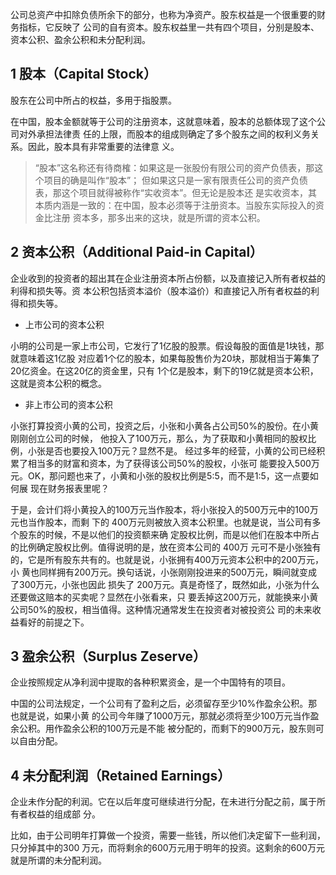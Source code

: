 公司总资产中扣除负债所余下的部分，也称为净资产。股东权益是一个很重要的财务指标，它反映了
公司的自有资本。股东权益里一共有四个项目，分别是股本、资本公积、盈余公积和未分配利润。

## 1 股本（Capital Stock）

股东在公司中所占的权益，多用于指股票。

在中国，股本金额就等于公司的注册资本，这就意味着，股本的总额体现了这个公司对外承担法律责
任的上限，而股本的组成则确定了多个股东之间的权利义务关系。因此，股本具有非常重要的法律意
义。

>“股本”这名称还有待商榷：如果这是一张股份有限公司的资产负债表，那这个项目的确是叫作“股本”；
但如果这只是一家有限责任公司的资产负债表，那这个项目就得被称作“实收资本”。但无论是股本还
是实收资本，其本质内涵是一致的：在中国，股本必须等于注册资本。当股东实际投入的资金比注册
资本多，那多出来的这块，就是所谓的资本公积。

## 2 资本公积（Additional Paid-in Capital）

企业收到的投资者的超出其在企业注册资本所占份额，以及直接记入所有者权益的利得和损失等。资
本公积包括资本溢价（股本溢价）和直接记入所有者权益的利得和损失等。

- 上市公司的资本公积

小明的公司是一家上市公司，它发行了1亿股的股票。假设每股的面值是1块钱，那就意味着这1亿股
对应着1个亿的股本，如果每股售价为20块，那就相当于筹集了20亿资金。在这20亿的资金里，只有
1个亿是股本，剩下的19亿就是资本公积，这就是资本公积的概念。

- 非上市公司的资本公积

小张打算投资小黄的公司，投资之后，小张和小黄各占公司50%的股份。在小黄刚刚创立公司的时候，
他投入了100万元，那么，为了获取和小黄相同的股权比例，小张是否也要投入100万元？显然不是。
经过多年的经营，小黄的公司已经积累了相当多的财富和资本，为了获得该公司50%的股权，小张可
能要投入500万元。OK，那问题也来了，小黄和小张的股权比例是5∶5，而不是1∶5，这一点要如何展
现在财务报表里呢？

于是，会计们将小黄投入的100万元当作股本，将小张投入的500万元中的100万元也当作股本，而剩
下的 400万元则被放入资本公积里。也就是说，当公司有多个股东的时候，不是以他们的投资额来确
定股权比例，而是以他们在股本中所占的比例确定股权比例。值得说明的是，放在资本公司的 400万
元可不是小张独有的，它是所有股东共有的。也就是说，小张拥有400万元资本公积中的200万元，小
黄也同样拥有200万元。换句话说，小张刚刚投进来的500万元，瞬间就变成了300万元，小张也因此
损失了 200万元。真是奇怪了，既然如此，小张为什么还要做这赔本的买卖呢？显然在小张看来，只
要丢掉这200万元，就能换来小黄公司50%的股权，相当值得。这种情况通常发生在投资者对被投资公
司的未来收益看好的前提之下。

## 3 盈余公积（Surplus Zeserve）

企业按照规定从净利润中提取的各种积累资金，是一个中国特有的项目。

中国的公司法规定，一个公司有了盈利之后，必须留存至少10%作盈余公积。那也就是说，如果小黄
的公司今年赚了1000万元，那就必须将至少100万元当作盈余公积。用作盈余公积的100万元是不能
被分配的，而剩下的900万元，股东则可以自由分配。

## 4 未分配利润（Retained Earnings）

企业未作分配的利润。它在以后年度可继续进行分配，在未进行分配之前，属于所有者权益的组成部
分。

比如，由于公司明年打算做一个投资，需要一些钱，所以他们决定留下一些利润，只分掉其中的300
万元，而将剩余的600万元用于明年的投资。这剩余的600万元就是所谓的未分配利润。
